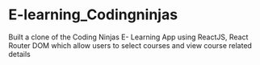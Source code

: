 # E-learning_Codingninjas

Built a clone of the Coding Ninjas E- Learning App using ReactJS,
React Router DOM which allow users to select courses and view
course related details

